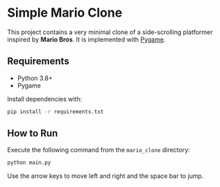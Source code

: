 # Simple Mario Clone

This project contains a very minimal clone of a side-scrolling platformer inspired by **Mario Bros**. It is implemented with [Pygame](https://www.pygame.org/).

## Requirements

- Python 3.8+
- Pygame

Install dependencies with:

```bash
pip install -r requirements.txt
```

## How to Run

Execute the following command from the `mario_clone` directory:

```bash
python main.py
```

Use the arrow keys to move left and right and the space bar to jump.
